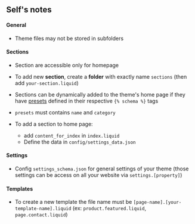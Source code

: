 ## Self's notes

#### General

- Theme files may not be stored in subfolders

#### Sections

- Section are accessible only for homepage

- To add new **section**, create a **folder** with exactly name `sections` (then add `your-section.liquid`)

- Sections can be dynamically added to the theme's home page if they have [presets](https://shopify.dev/tutorials/develop-theme-use-sections#presets) defined in their respective `{% schema %}` tags

- `presets` must contains `name` and `category`

- To add a section to home page:
  - add `content_for_index` in `index.liquid`
  - Define the data in `config/settings_data.json`

#### Settings

- Config `settings_schema.json` for general settings of your theme (those settings can be access on all your website via `settings.[property]`)

#### Templates

- To create a new template the file name must be `[page-name].[your-template-name].liquid` (ex: `product.featured.liquid`, `page.contact.liquid`)


